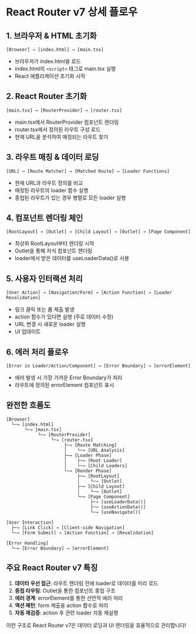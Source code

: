 # React Router v7 상세 플로우

## 1. 브라우저 & HTML 초기화

```
[Browser] → [index.html] → [main.tsx]
```

- 브라우저가 index.html을 로드
- index.html의 `<script>` 태그로 main.tsx 실행
- React 애플리케이션 초기화 시작

## 2. React Router 초기화

```
[main.tsx] → [RouterProvider] → [router.tsx]
```

- main.tsx에서 RouterProvider 컴포넌트 렌더링
- router.tsx에서 정의된 라우트 구성 로드
- 현재 URL을 분석하여 매칭되는 라우트 찾기

## 3. 라우트 매칭 & 데이터 로딩

```
[URL] → [Route Matcher] → [Matched Route] → [Loader Functions]
```

- 현재 URL과 라우트 정의를 비교
- 매칭된 라우트의 loader 함수 실행
- 중첩된 라우트가 있는 경우 병렬로 모든 loader 실행

## 4. 컴포넌트 렌더링 체인

```
[RootLayout] → [Outlet] → [Child Layout] → [Outlet] → [Page Component]
```

- 최상위 RootLayout부터 렌더링 시작
- Outlet을 통해 자식 컴포넌트 렌더링
- loader에서 받은 데이터를 useLoaderData()로 사용

## 5. 사용자 인터랙션 처리

```
[User Action] → [Navigation/Form] → [Action Function] → [Loader Revalidation]
```

- 링크 클릭 또는 폼 제출 발생
- action 함수가 있다면 실행 (주로 데이터 수정)
- URL 변경 시 새로운 loader 실행
- UI 업데이트

## 6. 에러 처리 플로우

```
[Error in Loader/Action/Component] → [Error Boundary] → [errorElement]
```

- 에러 발생 시 가장 가까운 Error Boundary가 처리
- 라우트에 정의된 errorElement 컴포넌트 표시

## 완전한 흐름도

```
[Browser]
  └─→ [index.html]
       └─→ [main.tsx]
            └─→ [RouterProvider]
                 └─→ [router.tsx]
                      ├─→ [Route Matching]
                      │    └─→ [URL Analysis]
                      ├─→ [Loader Phase]
                      │    ├─→ [Root Loader]
                      │    └─→ [Child Loaders]
                      └─→ [Render Phase]
                           ├─→ [RootLayout]
                           │    └─→ [Outlet]
                           ├─→ [Child Layout]
                           │    └─→ [Outlet]
                           └─→ [Page Component]
                                ├─→ [useLoaderData()]
                                ├─→ [useActionData()]
                                └─→ [useNavigate()]

[User Interaction]
  ├─→ [Link Click] → [Client-side Navigation]
  └─→ [Form Submit] → [Action Function] → [Revalidation]

[Error Handling]
  └─→ [Error Boundary] → [errorElement]
```

## 주요 React Router v7 특징

1. **데이터 우선 접근**: 라우트 렌더링 전에 loader로 데이터를 미리 로드
2. **중첩 라우팅**: Outlet을 통한 컴포넌트 중첩 구조
3. **에러 경계**: errorElement를 통한 선언적 에러 처리
4. **액션 패턴**: form 제출을 action 함수로 처리
5. **자동 재검증**: action 후 관련 loader 자동 재실행

이런 구조로 React Router v7은 데이터 로딩과 UI 렌더링을 효율적으로 관리합니다!